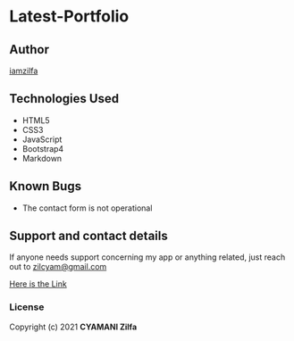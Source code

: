 # Latest-Portfolio


## Author
[iamzilfa](https://github.com/iamzilfa)


## Technologies Used
* HTML5
* CSS3
* JavaScript
* Bootstrap4
* Markdown

## Known Bugs

* The contact form is not operational


## Support and contact details
If anyone needs support concerning my app or anything related, just reach out to zilcyam@gmail.com
 
[Here is the Link]( https://iamzilfa.github.io/Latest-Portfolio/ "Portfolio")

### License

Copyright (c) 2021 **CYAMANI Zilfa**
